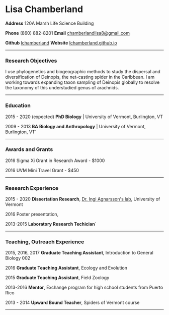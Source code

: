 <h1>Lisa Chamberland</h1>
<p><strong>Address</strong> 120A Marsh Life Science Building</p>
<p><strong>Phone</strong> (860) 882-8201     <strong>Email</strong> <a href='mailto:chamberlandlisa8@gmail.com' target='_blank' >chamberlandlisa8@gmail.com</a></p>
<p><strong>Github</strong> <a href='https://github.com/lchamberland'>lchamberland</a>     <strong>Website</strong> <a href='https://lchamberland.github.io'>lchamberland.github.io</a> </p>
<hr />
<h3>Research Objectives</h3>
<p>I use phylogenetics and biogeographic methods to study the dispersal and diversification of Deinopis, the net-casting spider in the Caribbean. I am working towards expanding taxon sampling of Deinopis globally to resolve the taxonomy of this understudied genus of arachnids.</p>
<hr />
<h3>Education</h3>
<p>2015 - 2020 (expected)	<strong>PhD Biology</strong>  | University of Vermont, Burlington, VT</p>
<p>2009 - 2013 			<strong>BA Biology and Anthropology</strong> | University of Vermont, Burlington, VT`</p>
<hr />
<h3>Awards and Grants</h3>
<p>2016					Sigma Xi Grant in Research Award - $1000</p>
<p>2016					UVM Mini Travel Grant - $450</p>
<hr />
<h3>Research Experience</h3>
<p>2015 - 2020         <strong>Dissertation Research</strong>,  <a href='https://www.uvm.edu/~biology/?Page=faculty/agnarsson.php&SM=facultysubmenu.html'>Dr. Ingi Agnarsson&#39;s lab</a>, University of Vermont	</p>
<p>2016					Poster presentation, </p>
<p>2013-2015				<strong>Laboratory Research Techician</strong>`</p>
<hr />
<h3>Teaching, Outreach Experience</h3>
<p>2015, 2016, 2017			<strong>Graduate Teaching Assistant</strong>, Introduction to General Biology 002</p>
<p>2016					<strong>Graduate Teaching Assistant</strong>, Ecology and Evolution</p>
<p>2015 					<strong>Graduate Teaching Assistant</strong>, Field Zoology</p>
<p>2013-2016				<strong>Mentor</strong>, Exchange program for high school students from Puerto Rico</p>
<p>2013 - 2014				<strong>Upward Bound Teacher</strong>, Spiders of Vermont course</p>
<hr />
<p></p>
<p></p>
<p></p>
<p></p>
<p></p>
<p></p>
<pre lang='undefined'>


</pre>
